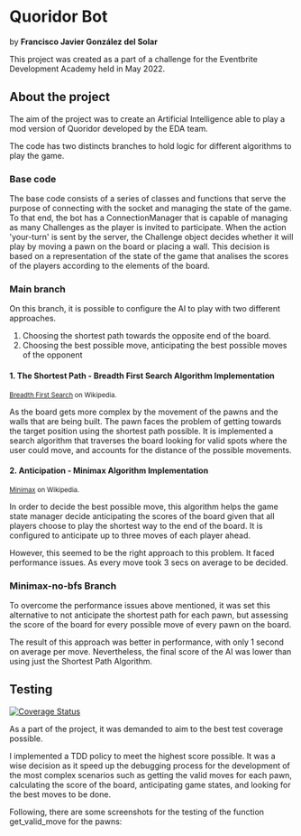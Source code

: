 <h1>Quoridor Bot</h1>
by <strong>Francisco Javier González del Solar</strong>

<p>This project was created as a part of a challenge for the Eventbrite Development Academy held in May 2022.</p>

<h2>About the project</h2>
<p>The aim of the project was to create an Artificial Intelligence able to play a mod version of Quoridor developed by the EDA team.</p>
<p>The code has two distincts branches to hold logic for different algorithms to play the game.</p>

<h3>Base code</h3>
The base code consists of a series of classes and functions that serve the purpose of connecting with the socket and managing the state of the game. To that end, the bot
has a ConnectionManager that is capable of managing as many Challenges as the player is invited to participate. 
When the action 'your-turn' is sent by the server, the Challenge object decides whether it will play by moving a pawn on the board or placing a wall. This decision is 
based on a representation of the state of the game that analises the scores of the players according to the elements of the board.

<h3>Main branch</h3>

<p>On this branch, it is possible to configure the AI to play with two different approaches.</p>
<ol>
    <li>Choosing the shortest path towards the opposite end of the board.</li>
    <li>Choosing the best possible move, anticipating the best possible moves of the opponent</li>
</ol>

<h4>1. The Shortest Path - Breadth First Search Algorithm Implementation</h4>
<small><a href="https://en.wikipedia.org/wiki/Breadth-first_search">Breadth First Search</a> on Wikipedia.</small>
<p>As the board gets more complex by the movement of the pawns and the walls that are being built. The pawn faces the problem of getting towards the target position
using the shortest path possible. It is implemented a search algorithm that traverses the board looking for valid spots where the user could move, and accounts for the distance of the possible movements.</p>

<h4>2. Anticipation - Minimax Algorithm Implementation</h4>
<small><a href="https://en.wikipedia.org/wiki/Minimax">Minimax</a> on Wikipedia.</small>
<p>In order to decide the best possible move, this algorithm helps the game state manager decide anticipating the scores of the board given that all players choose to play the shortest way to the end of the board. It is configured to anticipate up to three moves of each player ahead.</p>

<p>However, this seemed to be the right approach to this problem. It faced performance issues. As every move took 3 secs on average to be decided.</p>

<h3>Minimax-no-bfs Branch</h3>

<p>To overcome the performance issues above mentioned, it was set this alternative to not anticipate the shortest path for each pawn, but assessing the score of the board for every possible move of every pawn on the board.</p>
<p>The result of this approach was better in performance, with only 1 second on average per move. Nevertheless, the final score of the AI was lower than using just the Shortest Path Algorithm.</p>

<h2>Testing</h2>
<a href='https://coveralls.io/github/frangdelsolar/EDA?branch=main'><img src='https://coveralls.io/repos/github/frangdelsolar/EDA/badge.svg?branch=main' alt='Coverage Status' /></a>
<p>As a part of the project, it was demanded to aim to the best test coverage possible.</p>
<p>I implemented a TDD policy to meet the highest score possible. It was a wise decision as it speed up the debugging process for the development of the most complex scenarios such as getting the valid moves for each pawn, calculating the score of the board, anticipating game states, and looking for the best moves to be done.</p>

<p>Following, there are some screenshots for the testing of the function get_valid_move for the pawns: </p>
